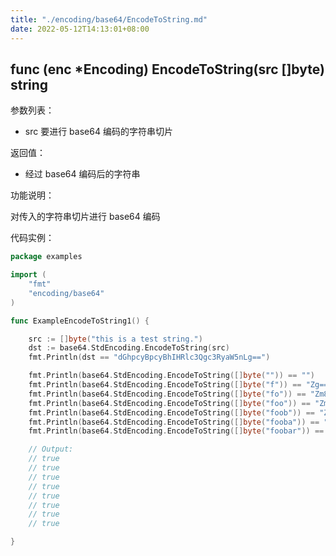 ```yaml
---
title: "./encoding/base64/EncodeToString.md"
date: 2022-05-12T14:13:01+08:00
---
```

## func (enc *Encoding) EncodeToString(src []byte) string

参数列表：

- src 要进行 base64 编码的字符串切片

返回值：

- 经过 base64 编码后的字符串

功能说明：

对传入的字符串切片进行 base64 编码

代码实例：

```go
package examples

import (
    "fmt"
    "encoding/base64"
)

func ExampleEncodeToString1() {

    src := []byte("this is a test string.")
    dst := base64.StdEncoding.EncodeToString(src)
    fmt.Println(dst == "dGhpcyBpcyBhIHRlc3Qgc3RyaW5nLg==")

    fmt.Println(base64.StdEncoding.EncodeToString([]byte("")) == "")
    fmt.Println(base64.StdEncoding.EncodeToString([]byte("f")) == "Zg==")
    fmt.Println(base64.StdEncoding.EncodeToString([]byte("fo")) == "Zm8=")
    fmt.Println(base64.StdEncoding.EncodeToString([]byte("foo")) == "Zm9v")
    fmt.Println(base64.StdEncoding.EncodeToString([]byte("foob")) == "Zm9vYg==")
    fmt.Println(base64.StdEncoding.EncodeToString([]byte("fooba")) == "Zm9vYmE=")
    fmt.Println(base64.StdEncoding.EncodeToString([]byte("foobar")) == "Zm9vYmFy")

    // Output:
    // true
    // true
    // true
    // true
    // true
    // true
    // true
    // true

}
```
